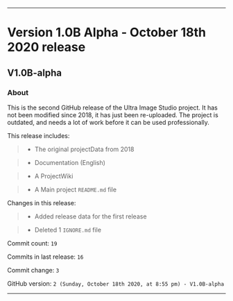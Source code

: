 
***

# Version 1.0B Alpha - October 18th 2020 release

## V1.0B-alpha

### About

This is the second GitHub release of the Ultra Image Studio project. It has not been modified since 2018, it has just been re-uploaded. The project is outdated, and needs a lot of work before it can be used professionally.

This release includes:

> * The original projectData from 2018

> * Documentation (English)

> * A ProjectWiki

> * A Main project `README.md` file

Changes in this release:

> * Added release data for the first release

> * Deleted 1 `IGNORE.md` file

Commit count: `19`

Commits in last release: `16`

Commit change: `3`

GitHub version: `2 (Sunday, October 18th 2020, at 8:55 pm) - V1.0B-alpha`

***
